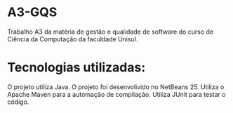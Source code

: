 # A3-GQS
Trabalho A3 da matéria de gestão e qualidade de software do curso de Ciência da Computação da faculdade Unisul.

# Tecnologias utilizadas:
O projeto utiliza Java.
O projeto foi desenvolivido no NetBeans 25.
Utiliza o Apache Maven para a automação de compilação.
Utiliza JUnit para testar o código.
 
